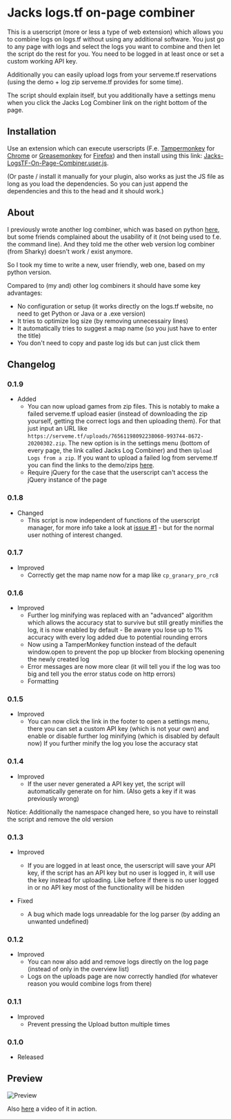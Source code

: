 # Jacks logs.tf on-page combiner

This is a userscript (more or less a type of web extension) which allows you to combine logs on logs.tf without using any additional software. You just go to any page with logs and select the logs you want to combine and then let the script do the rest for you. You need to be logged in at least once or set a custom working API key.

Additionally you can easily upload logs from your serveme.tf reservations (using the demo + log zip serveme.tf provides for some time).

The script should explain itself, but you additionally have a settings menu when you click the Jacks Log Combiner link on the right bottom of the page.

## Installation

Use an extension which can execute userscripts (F.e. [Tampermonkey](https://chrome.google.com/webstore/detail/tampermonkey/dhdgffkkebhmkfjojejmpbldmpobfkfo) for [Chrome](https://www.google.com/chrome/) or [Greasemonkey](https://addons.mozilla.org/en-US/firefox/addon/greasemonkey/)  for [Firefox](https://www.mozilla.org/firefox))
and then install using this link: [Jacks-LogsTF-On-Page-Combiner.user.js](https://github.com/NetroScript/Jacks-LogsTF-On-Page-Combiner/raw/master/Jacks-LogsTF-On-Page-Combiner.user.js).

(Or paste / install it manually for your plugin, also works as just the JS file as long as you load the dependencies. So you can just append the dependencies and this to the head and it should work.)

## About

I previously wrote another log combiner, which was based on python [here](https://github.com/NetroScript/Jacks-TF2LogCombiner), but some friends complained about the usability of it (not being used to f.e. the command line). And they told me the other web version log combiner (from Sharky) doesn't work / exist anymore.

So I took my time to write a new, user friendly, web one, based on my python version.

Compared to (my and) other log combiners it should have some key advantages:

* No configuration or setup (it works directly on the logs.tf website, no need to get Python or Java or a .exe version)
* It tries to optimize log size (by removing unnecessairy lines)
* It automatically tries to suggest a map name (so you just have to enter the title)
* You don't need to copy and paste log ids but can just click them

## Changelog

### 0.1.9

* Added
  * You can now upload games from zip files. This is notably to make a failed serveme.tf upload easier (instead of downloading the zip yourself, getting the correct logs and then uploading them). For that just input an URL like `https://serveme.tf/uploads/76561198092238060-993744-8672-20200302.zip`. The new option is in the settings menu (bottom of every page, the link called Jacks Log Combiner) and then `Upload Logs from a zip`. If you want to upload a failed log from serveme.tf you can find the links to the demo/zips [here](https://serveme.tf/reservations-played).
  * Require jQuery for the case that the userscript can't access the jQuery instance of the page

### 0.1.8

* Changed
  * This script is now independent of functions of the userscript manager, for more info take a look at [issue #1](https://github.com/NetroScript/Jacks-LogsTF-On-Page-Combiner/issues/1) - but for the normal user nothing of interest changed.

### 0.1.7

* Improved
  * Correctly get the map name now for a map like `cp_granary_pro_rc8`

### 0.1.6

* Improved
  * Further log minifying was replaced with an "advanced" algorithm which allows the accuracy stat to survive but still greatly minifies the log, it is now enabled by default - Be aware you lose up to 1% accuracy with every log added due to potential rounding errors
  * Now using a TamperMonkey function instead of the default window.open to prevent the pop up blocker from blocking openening the newly created log
  * Error messages are now more clear (it will tell you if the log was too big and tell you the error status code on http errors)
  * Formatting

### 0.1.5

* Improved
  * You can now click the link in the footer to open a settings menu, there you can set a custom API key (which is not your own) and enable or disable further log minifying (which is disabled by default now) If you further minify the log you lose the accuracy stat

### 0.1.4

* Improved
  * If the user never generated a API key yet, the script will automatically generate on for him. (Also gets a key if it was previously wrong)

Notice:
    Additionally the namespace changed here, so you have to reinstall the script and remove the old version

### 0.1.3

* Improved
  * If you are logged in at least once, the userscript will save your API key, if the script has an API key but no user is logged in, it will use the key instead for uploading. Like before if there is no user logged in or no API key most of the functionality will be hidden

* Fixed
  * A bug which made logs unreadable for the log parser (by adding an unwanted undefined)

### 0.1.2

* Improved
  * You can now also add and remove logs directly on the log page (instead of only in the overview list)
  * Logs on the uploads page are now correctly handled (for whatever reason you would combine logs from there)

### 0.1.1

* Improved
  * Prevent pressing the Upload button multiple times

### 0.1.0

* Released

## Preview

![Preview](https://i.imgur.com/PvbewME.png)

Also [here](https://streamable.com/a1b8v) a video of it in action.
